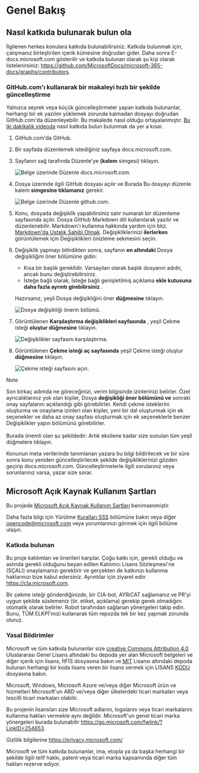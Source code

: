 # <a name="overview"></a>Genel Bakış

## <a name="learn-how-to-contribute"></a>Nasıl katkıda bulunarak bulun ola

İlgilenen herkes konulara katkıda bulunabilirsiniz. Katkıda bulunmak için, çalışmanız birleştirilen içerik kümesine doğrudan gider. Daha sonra E-docs.microsoft.com gösterilir ve katkıda bulunan olarak şu kişi olarak listelenirsiniz: <https://github.com/MicrosoftDocs/microsoft-365-docs/graphs/contributors>.

### <a name="quickly-update-an-article-using-githubcom"></a>GitHub.com'ı kullanarak bir makaleyi hızlı bir şekilde güncelleştirme

Yalnızca seyrek veya küçük güncelleştirmeler yapan katkıda bulunanlar, herhangi bir ek yazılım yüklemek zorunda kalmadan dosyayı doğrudan GitHub.com'da düzenleyebilir. Bu makalede nasıl olduğu ortayalanmıştır. [Bu iki dakikalık videoda](https://www.microsoft.com/videoplayer/embed/RE1XQTG) nasıl katkıda bulun bulunmak da yer a kısar.

1. GitHub.com'da GitHub.
2. Bir sayfada düzenlemek istediğiniz sayfaya docs.microsoft.com.
3. Sayfanın sağ tarafında Düzenle'ye **(kalem** simgesi) tıklayın.

   ![Belge üzerinde Düzenle docs.microsoft.com.](microsoft-365/media/quick-update-edit.png)

4. Dosya üzerinde ilgili GitHub dosyası açılır ve Burada Bu dosyayı düzenle kalem **simgesine tıklamanız** gerekir.

   ![Belge üzerinde Düzenle github.com.](microsoft-365/media/quick-update-github.png)

5. Konu, dosyada değişiklik yapabilirsiniz satır numaralı bir düzenleme sayfasında açılır. Dosya GitHub Markdown dili kullanılarak yazılır ve düzenlenebilir. Markdown'ı kullanma hakkında yardım için bkz. [Markdown'da Ustalık Sahibi Olmak](https://guides.github.com/features/mastering-markdown/). Değişikliklerinizi **ilerlerken** görüntülemek için Değişiklikleri önizleme sekmesini seçin.

6. Değişiklik yapmayı bitirdikten sonra, sayfanın **en altındaki** Dosya değişikliğini öner bölümüne gidin:

   - Kısa bir başlık gereklidir. Varsayılan olarak başlık dosyanın adıdır, ancak bunu değiştirebilirsiniz.
   - İsteğe bağlı olarak, İsteğe bağlı genişletilmiş açıklama **ekle kutusuna daha fazla ayrıntı girebilirsiniz** .

   Hazırsanız, yeşil Dosya değişikliğini öner **düğmesine** tıklayın.

   ![Dosya değişikliği önerin bölümü.](microsoft-365/media/propose-file-change.png)

7. Görüntülenen **Karşılaştırma değişiklikleri sayfasında** , yeşil Çekme isteği **oluştur düğmesine** tıklayın.

   ![Değişiklikler sayfasını karşılaştırma.](microsoft-365/media/comparing-changes-page.png)

8. Görüntülenen **Çekme isteği aç sayfasında** yeşil Çekme isteği oluştur **düğmesine** tıklayın.

   ![Çekme isteği sayfasını açın.](microsoft-365/media/open-a-pull-request-page.png)

> [!NOTE]
> Son birkaç adımda ne göreceğinizi, verim bilgisinde izinlerinizi belirler. Özel ayrıcalıklarınız yok olan kişiler, Dosya **değişikliği öner bölümünü ve** sonraki onay sayfalarını açıklandığı gibi görebilirler. Kendi çekme isteklerini oluşturma ve onaylama izinleri olan kişiler, yeni bir dal oluşturmak için ek  seçenekler ve daha az onay sayfası oluşturmak için ek seçeneklerle benzer Değişiklikler yapın bölümünü görebilirler.<br/><br/>Burada önemli olan şu şekildedir: Artık eksilene kadar size sunulan tüm yeşil düğmelere tıklayın.

Konunun meta verilerinde tanımlanan yazara bu bilgi bildirilecek ve bir süre sonra konu yeniden güncelleştirilecek şekilde değişikliklerinizi gözden geçirip docs.microsoft.com. Güncelleştirmelerle ilgili sorularınız veya sorunlarınız varsa, yazar size sorar.

## <a name="microsoft-open-source-code-of-conduct"></a>Microsoft Açık Kaynak Kullanım Şartları

Bu projede [Microsoft Açık Kaynak Kullanım Şartları](https://opensource.microsoft.com/codeofconduct/) benimsenmiştir.

Daha fazla bilgi için Yürütme [Kuralları SSS](https://opensource.microsoft.com/codeofconduct/faq/) bölümüne bakın veya diğer [opencode@microsoft.com](mailto:opencode@microsoft.com) veya yorumlarınızı görmek için ilgili bölüme ulaşın.

### <a name="contributing"></a>Katkıda bulunan

Bu proje katılımları ve önerileri karşılar.  Çoğu katkı için, gerekli olduğu ve aslında gerekli olduğunu beyan edilen Katılımcı Lisans Sözleşmesi'ne (SÇALI) onaylamanızı gerektirir ve gerçekten de katkınızı kullanma haklarınızı bize kabul edersiniz. Ayrıntılar için ziyaret edin <https://cla.microsoft.com>.

Bir çekme isteği gönderdiğinizde, bir CIA-bot, AYRıCAT sağlamanız ve PR'yi uygun şekilde süslemeniz (ör. etiket, açıklama) gerekip gerek olmadığını otomatik olarak belirler. Robot tarafından sağlanan yönergeleri takip edin. Bunu, TÜM ELKPİ'mizi kullanarak tüm repozda tek bir kez yapmak zorunda oluruz.

### <a name="legal-notices"></a>Yasal Bildirimler

Microsoft ve tüm katkıda bulunanlar size [creative Commons Attribution 4.0](https://creativecommons.org/licenses/by/4.0/legalcode) Uluslararası Genel Lisans altındaki bu depoda yer alan Microsoft belgeleri ve diğer içerik için lisans, İtFİS dosyasına bakın [](LICENSE) ve [MIT](https://opensource.org/licenses/MIT) Lisansı altındaki depoda bulunan herhangi bir koda lisans veren bir lisans vermek için LISANS [KODU](LICENSE-CODE) dosyasına bakın.

Microsoft, Windows, Microsoft Azure ve/veya diğer Microsoft ürün ve hizmetleri Microsoft'un ABD ve/veya diğer ülkelerdeki ticari markaları veya tescilli ticari markaları olabilir.

Bu projenin lisansları size Microsoft adlarını, logolarını veya ticari markalarını kullanma hakları vermekle aynı değildir. Microsoft'un genel ticari marka yönergeleri burada bulunabilir <https://go.microsoft.com/fwlink/?LinkID=254653>.

Gizlilik bilgilerine <https://privacy.microsoft.com/>

Microsoft ve tüm katkıda bulunanlar, ima, etopla ya da başka herhangi bir şekilde ilgili telif hakkı, patent veya ticari marka kapsamında diğer tüm hakları rezerve ediyor.
